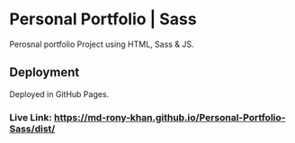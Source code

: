 # Personal Portfolio | Sass
Perosnal portfolio Project using HTML, Sass &amp; JS.
## Deployment
Deployed in GitHub Pages.
### Live Link: https://md-rony-khan.github.io/Personal-Portfolio-Sass/dist/
